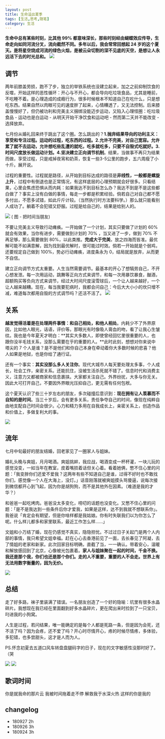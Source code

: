 ```yaml
---
layout: post
title: 生命溢出夏季
tags: [生活,思考,随笔]
category: 生活
---
```


**生命中总有某些时刻，比其他 99% 都意味深长，那些时刻经由蝴蝶效应传导，生命走向如同河流分叉，流向截然不同。多年以后，我会常常回想起 24 岁的这个夏天。是将星空烧成河流的绿色火焰，是被云朵切割的深不见底的天空，是想让人永远活下去的时光总和。**
![](http://oax0nr6r7.bkt.clouddn.com/2018-09-27-WechatIMG176.jpeg)

## 调节

两年前膝盖劳损，跑不了步，独立的举铁系统也没建立起来，加之之前抑制饮食的反噬，开始这样的恶性循环：开心与不开心，都会导向吃垃圾食品，尤其是睡前，不吃睡不着。是心理造成的成瘾行为，很多时候根本不知道自己在吃什么，只是想吃东西。结果自然以肉眼可见的速度胖了起来，心情糟透了，又无法控制。后来膝盖慢慢好了，但仍被功利和完美主义捆绑没能迈步运动，又陷入心理怪圈：吃垃圾食品 - 运动也是白运动 - 从明天开始干净饮食和运动吧 - 然而第二天并不能改变 - 选择放弃。

七月份从婚礼回来终于跳出了这个圈。怎么跳出的？**1.抛弃结果导向的功利主义：享受和专注过程。运动的过程，吃东西的过程。2.允许不完美，对自己宽容。允许累了就不去运动，允许想吃些乱遭的就吃，吃多就吃多，只要不自毁式吃就好。3.时间尺度放长做运动计划。4.坚决建立正向调节机制**。结果，当做事不再只为结果而做，享受过程，只是戒掉夜宵和奶茶，恢复一些3-5公里的跑步，五六周瘦了小十斤。展开说。

过程的重要性。过程就是路径，从开始到目标达成的路径是**非线性，一般都是螺旋上升**，过程中有倒退也是正常情况，有这样底层的心理预期就会好很多。只看结果，心里会焦虑恐惧从而内耗：如果我达不到目标怎么办？我达不到是不是这些都白做了？事实上没有白做的事情，每走一步都是积累经验。倘若自己对自己都不愿多付出，不愿多试错，如此斤斤计较。（当然执行时方法要科学。）那么就只能看别人成功了。躺着不会犯错又舒服。过程是给自己的，结果是给别人的。

![](http://oax0nr6r7.bkt.clouddn.com/2018-09-27-%E5%B1%8F%E5%B9%95%E5%BF%AB%E7%85%A7%202018-09-27%2019.35.58.png)
( 图 - 把时间当朋友)

不要让完美主义导致行动瘫痪。一开始做了一个计划，其实只要做了计划的 60% 就会有效果，当你有进步，需要做到计划的 70% ，当又进了一步，做到 70% 不再足够，那么需要做到 80%，以此类推。**完成大于完美**，放之四海而皆准。最优解可能不如满意解，因为找到最优解时，很可能过时效。倘若一开始就是个弱鸡，还要规定自己做到 100%，势必行动瘫痪，进度条永为 0，结局就是放弃，从而更不自信。

建立正向调节方式太重要。人生当然需要调节。最基本的开心了想犒劳自己，不开心想发泄。每一次用运动，跳舞等正向方式来调节，和每一次用暴饮暴食，酗酒，超额购买等负向方式来调节，经过大时间尺度滚雪球后，一个让人越来越好，一个让人越来越糟。现在，每当我要犯病时，我都会问自己：今后大大小小的坎只增不减，难道每次都用自毁的方式调节吗？还活不活了。
![](http://oax0nr6r7.bkt.clouddn.com/2018-09-27-WechatIMG173.jpeg)
## 关系

**越发觉得活着是在处理两件事情：和自己相处，和他人相处**。内耗少不了外界原因，比如他人眼光，话语，评价等。那眼光有时像吸人膏血的吻，看了让我心生皱纹。我也是今年夏天才明白：**其实大多数人，即使曾经回忆里很重要的人，也跟你没半毛钱关系，没那么需要在乎的重要的人。**此时此刻，想想对你来说中塔尖的 7 个人是谁？是不是他们和你自己本身在牵动着你大多数时候的悲喜？他人如果是地狱，也是你给了通行证。

还有一个事实：**其实没那么多人关注你**。现代大城市人每天要处理太多事，个人成长，社会工作，亲密关系。还能抗住，没被生活杀死就不错了。信息时代和消费主义，注意力又都被商家和信息裹挟。大家都关注自己。外界纷扰，大多与你无关。因此大可打开自己，不要因外界眼光压抑自己，更无需有任何包袱。

这个夏天认识了些三十岁左右的朋友，多次碰撞后意识到：**现在拥有让人羡慕而不自知的是时间**。当三十岁后，会有更多关系，责任争夺自己的时间，像现在纯粹自由地支配自己时间会很少。心力和精力多用在自我成长上，亲密关系上，创造作品和价值上，多做复利大的事。

![](http://oax0nr6r7.bkt.clouddn.com/2018-09-27-%E5%B1%8F%E5%B9%95%E5%BF%AB%E7%85%A7%202018-09-27%2020.20.40.png)

## 流年
七月中旬最好的朋友结婚，回老家见了一圈家人与姐妹。

婚礼头晚与爽姐，月月喝酒。爽姐挑衅，我应战，喝酒变成一杯杯灌，一块儿玩的感觉没变，一如当年在教室，皮着嘴损着话但关心着。看着她俩，憋不住心里的问题：「我变胖你们还爱不爱我？这两年有些不知道自己是谁，过得不好时也不敢找你们，感觉像一个人在大海上，没灯。」话音刚落就被爽姐摸头骂傻逼，说每次接到微信都开心到飞起，因为你是胡狗狗，而不是其他外在因素。（难道是我的才华？）

和爸爸一起吃烤肉。爸爸没太多变化，唠叨的话题也没变化。又憋不住心里的问题：「是不是我达到一些条件后你才爱我，如果是这样，达不到我就不想联系你」。我爸说「肯定会有期望，但是你啥样都是我姑娘。你有时失联我们以为你怎么了呢。什么样儿都多和家里联系，最近工作怎么样......」

文姐和小万结了婚，现在仍感觉不真实，隐隐担忧。不过过日子关起门是两个人内部的事情，我只希望文姐幸福。赶在心心去香港前见了一面，去长春见了阿凝，去了情姐的老家和新家。此次回家目标明确，直截了当，一一确认。带着安心，温暖和解放感回到了北京，心像被光包裹着。**家人与姐妹聚在一起的时间，千金不换。我还是那个我，你们也还是那个你们。走的人不重要，重要的人不会走。世界上有无法用数字衡量的，因为无价。** 

![](http://oax0nr6r7.bkt.clouddn.com/2018-09-27-%E5%B1%8F%E5%B9%95%E5%BF%AB%E7%85%A7%202018-09-27%2020.21.32.png)

## 总结

走了好多路，袜子里装满了错误。一名朋友创造了一个好的隐喻：坑里有很多水晶碎片。我想现在我已经在里面翻到好多水晶碎片，更在爬出来时捡到了一只宝贝，叼进我的小狗窝。

人生是过程，若问结果，唯一能确定的是每个人都是死路一条，但是因为会死，还不活了吗？因为会疼，还不爱了吗？开心时尽情开心，疼的时候尽情疼，多体验，多犯错，也多尝甜头，这才是人而为人。

PS.怀念初夏去五道口风车转盘盘腿码字的日子，现在的文字敏感性没那时好了。（哭

![](http://oax0nr6r7.bkt.clouddn.com/2018-09-27-WechatIMG183.jpeg)
![](http://oax0nr6r7.bkt.clouddn.com/2018-09-27-WechatIMG180.jpeg)

## 歌词时间
你是就我命的那片云
我被时间拖着走不停
解救我于水深火热
这样的你是我的
## changelog
- 180927 2h
- 180926 3h
- 180924 3h
